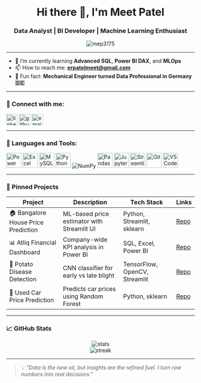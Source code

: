 <h1 align="center">Hi there 👋, I'm Meet Patel</h1>
<h3 align="center">Data Analyst | BI Developer | Machine Learning Enthusiast</h3>

<p align="center">
  <img src="https://komarev.com/ghpvc/?username=mep3175&label=Profile%20views&color=0e75b6&style=flat" alt="mep3175" />
</p>

---

- 🌱 I’m currently learning **Advanced SQL**, **Power BI DAX**, and **MLOps**
- 📫 How to reach me: **erpatelmeet@gmail.com**
- 🧠 Fun fact: **Mechanical Engineer turned Data Professional in Germany 🇩🇪**

---

### 🤝 Connect with me:

<p align="left">
  <a href="https://www.linkedin.com/in/erpatelmeet/" target="blank"><img align="center" src="https://img.icons8.com/fluency/48/linkedin.png" alt="linkedin" height="30" width="30" /></a>
  <a href="https://github.com/mep3175" target="blank"><img align="center" src="https://img.icons8.com/ios-glyphs/30/github.png" alt="github" height="30" width="30" /></a>
  <a href="mailto:erpatelmeet@gmail.com" target="blank"><img align="center" src="https://img.icons8.com/color/48/gmail-new.png" alt="email" height="30" width="30" /></a>
</p>

---

### 🧰 Languages and Tools:

<p align="left">
  <img src="https://upload.wikimedia.org/wikipedia/commons/c/cf/New_Power_BI_Logo.svg" alt="Power BI" height="40"/>
  <img src="https://img.icons8.com/color/48/microsoft-excel-2019--v1.png" alt="Excel" height="40"/>
  <img src="https://img.icons8.com/fluency/48/mysql-logo.png" alt="MySQL" height="40"/>
  <img src="https://img.icons8.com/fluency/48/python.png" alt="Python" height="40"/>
  <img src="https://img.icons8.com/color/48/numpy.png" alt="NumPy"/>
  <img src="https://pandas.pydata.org/static/img/pandas_white.svg" alt="Pandas" height="40"/>
  <img src="https://upload.wikimedia.org/wikipedia/commons/3/38/Jupyter_logo.svg" alt="Jupyter" height="40"/>
  <img src="https://streamlit.io/images/brand/streamlit-logo-secondary-colormark-darktext.svg" alt="Streamlit" height="40"/>
  <img src="https://img.icons8.com/color/48/git.png" alt="Git" height="40"/>
  <img src="https://img.icons8.com/fluency/48/visual-studio-code-2019.png" alt="VS Code" height="40"/>
</p>

---

### 📌 Pinned Projects

| Project | Description | Tech Stack | Links |
|--------|-------------|------------|-------|
| 🏠 Bangalore House Price Prediction | ML-based price estimator with Streamlit UI | Python, Streamlit, sklearn | [Repo](https://github.com/mep3175/bangalore-house-price-prediction) |
| 📊 Atliq Financial Dashboard | Company-wide KPI analysis in Power BI | SQL, Excel, Power BI | [Repo](https://github.com/mep3175/Atliq-Financial-Analysis) |
| 🌿 Potato Disease Detection | CNN classifier for early vs late blight | TensorFlow, OpenCV, Streamlit | [Repo](https://github.com/mep3175/potato-leaf-disease-detection) |
| 🚗 Used Car Price Prediction | Predicts car prices using Random Forest | Python, sklearn | [Repo](https://github.com/mep3175/used-car-price-prediction) |

---

### 📈 GitHub Stats

<p align="center">
  <img src="https://github-readme-stats.vercel.app/api?username=mep3175&show_icons=true&theme=dark" alt="stats"/>
  <br />
  <img src="https://github-readme-streak-stats.herokuapp.com/?user=mep3175&theme=dark" alt="streak"/>
</p>

---

> 💡 *"Data is the new oil, but insights are the refined fuel. I turn raw numbers into real decisions."*

